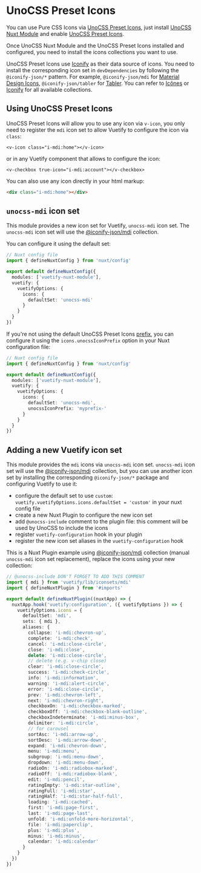 # UnoCSS Preset Icons

You can use Pure CSS Icons via [UnoCSS Preset Icons](https://unocss.dev/presets/icons), just install [UnoCSS Nuxt Module](https://unocss.dev/integrations/nuxt) and enable [UnoCSS Preset Icons](https://unocss.dev/presets/icons).

Once UnoCSS Nuxt Module and the UnoCSS Preset Icons installed and configured, you need to install the icons collections you want to use.

UnoCSS Preset Icons use [Iconify](https://iconify.design/) as their data source of icons. You need to install the corresponding icon set in `devDependencies` by following the `@iconify-json/*` pattern. For example, `@iconify-json/mdi` for [Material Design Icons](https://materialdesignicons.com/), `@iconify-json/tabler` for [Tabler](https://tabler-icons.io/). You can refer to [Icônes](https://icones.js.org/) or [Iconify](https://icon-sets.iconify.design/) for all available collections.

## Using UnoCSS Preset Icons

UnoCSS Preset Icons will allow you to use any icon via `v-icon`, you only need to register the `mdi` icon set to allow Vuetify to configure the icon via `class`:
```vue
<v-icon class="i-mdi:home"></v-icon>
```

or in any Vuetify component that allows to configure the icon:
```vue
<v-checkbox true-icon="i-mdi:account"></v-checkbox>
```

You can also use any icon directly in your html markup:

```html
<div class="i-mdi:home"></div>
```

## `unocss-mdi` icon set

This module provides a new icon set for Vuetify, `unocss-mdi` icon set. The `unocss-mdi` icon set will use the [@iconify-json/mdi](https://icon-sets.iconify.design/mdi/) collection.

You can configure it using the default set:
```ts
// Nuxt config file
import { defineNuxtConfig } from 'nuxt/config'

export default defineNuxtConfig({
  modules: ['vuetify-nuxt-module'],
  vuetify: {
    vuetifyOptions: {
      icons: {
        defaultSet: 'unocss-mdi'
      }
    }
  }
})
```

If you're not using the default UnoCSS Preset Icons [prefix](https://unocss.dev/presets/icons#prefix), you can configure it using the `icons.unocssIconPrefix` option in your Nuxt configuration file:
```ts
// Nuxt config file
import { defineNuxtConfig } from 'nuxt/config'

export default defineNuxtConfig({
  modules: ['vuetify-nuxt-module'],
  vuetify: {
    vuetifyOptions: {
      icons: {
        defaultSet: 'unocss-mdi',
        unocssIconPrefix: 'myprefix-'
      }
    }
  }
})
```

## Adding a new Vuetify icon set

This module provides the `mdi` icons via `unocss-mdi` icon set. `unocss-mdi` icon set will use the [@iconify-json/mdi](https://icon-sets.iconify.design/mdi/) collection, but you can use another icon set by installing the corresponding `@iconify-json/*` package and configuring Vuetify to use it:
- configure the default set to use `custom`: `vuetify.vuetifyOptions.icons.defaultSet = 'custom'` in your nuxt config file
- create a new Nuxt Plugin to configure the new icon set
- add `@unocss-include` comment to the plugin file: this comment will be used by UnoCSS to include the icons
- register `vuetify-configuration` hook in your plugin
- register the new icon set aliases in the `vuetify-configuration` hook

This is a Nuxt Plugin example using [@iconify-json/mdi](https://icon-sets.iconify.design/mdi/) collection (manual `unocss-mdi` icon set replacement), replace the icons using your new collection:
```ts
// @unocss-include DON'T FORGET TO ADD THIS COMMENT
import { mdi } from 'vuetify/lib/iconsets/mdi'
import { defineNuxtPlugin } from '#imports'

export default defineNuxtPlugin((nuxtApp) => {
  nuxtApp.hook('vuetify:configuration', ({ vuetifyOptions }) => {
    vuetifyOptions.icons = {
      defaultSet: 'mdi',
      sets: { mdi },
      aliases: {
        collapse: 'i-mdi:chevron-up',
        complete: 'i-mdi:check',
        cancel: 'i-mdi:close-circle',
        close: 'i-mdi:close',
        delete: 'i-mdi:close-circle',
        // delete (e.g. v-chip close)
        clear: 'i-mdi:close-circle',
        success: 'i-mdi:check-circle',
        info: 'i-mdi:information',
        warning: 'i-mdi:alert-circle',
        error: 'i-mdi:close-circle',
        prev: 'i-mdi:chevron-left',
        next: 'i-mdi:chevron-right',
        checkboxOn: 'i-mdi:checkbox-marked',
        checkboxOff: 'i-mdi:checkbox-blank-outline',
        checkboxIndeterminate: 'i-mdi:minus-box',
        delimiter: 'i-mdi:circle',
        // for carousel
        sortAsc: 'i-mdi:arrow-up',
        sortDesc: 'i-mdi:arrow-down',
        expand: 'i-mdi:chevron-down',
        menu: 'i-mdi:menu',
        subgroup: 'i-mdi:menu-down',
        dropdown: 'i-mdi:menu-down',
        radioOn: 'i-mdi:radiobox-marked',
        radioOff: 'i-mdi:radiobox-blank',
        edit: 'i-mdi:pencil',
        ratingEmpty: 'i-mdi:star-outline',
        ratingFull: 'i-mdi:star',
        ratingHalf: 'i-mdi:star-half-full',
        loading: 'i-mdi:cached',
        first: 'i-mdi:page-first',
        last: 'i-mdi:page-last',
        unfold: 'i-mdi:unfold-more-horizontal',
        file: 'i-mdi:paperclip',
        plus: 'i-mdi:plus',
        minus: 'i-mdi:minus',
        calendar: 'i-mdi:calendar'
      }
    }
  })
})
```
